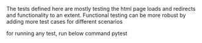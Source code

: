 The tests defined here are mostly testing the html page loads and redirects and functionality to an extent. Functional testing can be more robust by adding more test cases for different scenarios

for running any test, run below command
pytest <test file name>